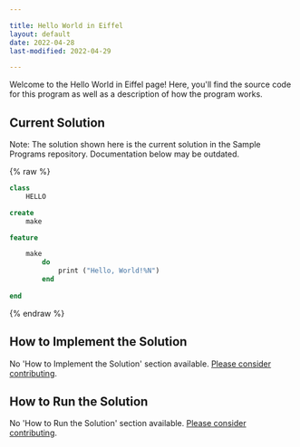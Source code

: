 ```yaml
---

title: Hello World in Eiffel
layout: default
date: 2022-04-28
last-modified: 2022-04-29

---
```


Welcome to the Hello World in Eiffel page! Here, you'll find the source code for this program as well as a description of how the program works.

## Current Solution

Note: The solution shown here is the current solution in the Sample Programs repository. Documentation below may be outdated.

{% raw %}

```Eiffel
class 
    HELLO

create
    make

feature

    make
        do 
            print ("Hello, World!%N") 
        end
        
end

```

{% endraw %}

## How to Implement the Solution

No 'How to Implement the Solution' section available. [Please consider contributing](https://github.com/TheRenegadeCoder/sample-programs-website).

## How to Run the Solution

No 'How to Run the Solution' section available. [Please consider contributing](https://github.com/TheRenegadeCoder/sample-programs-website).